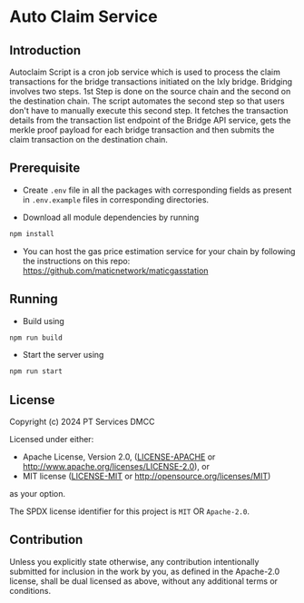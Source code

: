 # Auto Claim Service

## Introduction

Autoclaim Script is a cron job service which is used to process the claim transactions for the bridge transactions initiated on the lxly bridge. Bridging involves two steps. 1st Step is done on the source chain and the second on the destination chain. The script automates the second step so that users don't have to manually execute this second step. It fetches the transaction details from the transaction list endpoint of the Bridge API service, gets the merkle proof payload for each bridge transaction and then submits the claim transaction on the destination chain. 

## Prerequisite

- Create `.env` file in all the packages with corresponding fields as present in `.env.example` files in corresponding directories.

- Download all module dependencies by running
```bash
npm install
```

- You can host the gas price estimation service for your chain by following the instructions on this repo: https://github.com/maticnetwork/maticgasstation


## Running

- Build using 
```bash
npm run build
```

- Start the server using 
```bash
npm run start
```

## License

Copyright (c) 2024 PT Services DMCC

Licensed under either:

- Apache License, Version 2.0, ([LICENSE-APACHE](./LICENSE-APACHE) or http://www.apache.org/licenses/LICENSE-2.0), or
- MIT license ([LICENSE-MIT](./LICENSE-MIT) or http://opensource.org/licenses/MIT)

as your option.

The SPDX license identifier for this project is `MIT` OR `Apache-2.0`.

## Contribution

Unless you explicitly state otherwise, any contribution intentionally submitted for inclusion in the work by you, as defined in the Apache-2.0 license, shall be dual licensed as above, without any additional terms or conditions.
